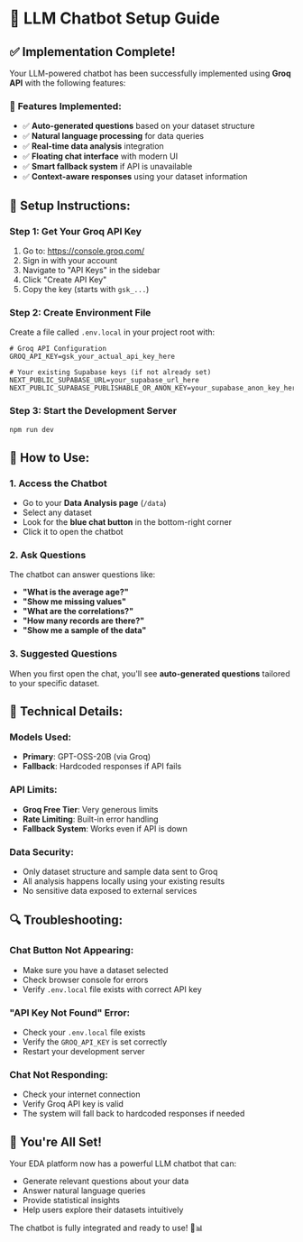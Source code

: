 # 🤖 LLM Chatbot Setup Guide

## ✅ **Implementation Complete!**

Your LLM-powered chatbot has been successfully implemented using **Groq API** with the following features:

### 🎯 **Features Implemented:**
- ✅ **Auto-generated questions** based on your dataset structure
- ✅ **Natural language processing** for data queries
- ✅ **Real-time data analysis** integration
- ✅ **Floating chat interface** with modern UI
- ✅ **Smart fallback system** if API is unavailable
- ✅ **Context-aware responses** using your dataset information

## 🔧 **Setup Instructions:**

### **Step 1: Get Your Groq API Key**
1. Go to: https://console.groq.com/
2. Sign in with your account
3. Navigate to "API Keys" in the sidebar
4. Click "Create API Key"
5. Copy the key (starts with `gsk_...`)

### **Step 2: Create Environment File**
Create a file called `.env.local` in your project root with:

```env
# Groq API Configuration
GROQ_API_KEY=gsk_your_actual_api_key_here

# Your existing Supabase keys (if not already set)
NEXT_PUBLIC_SUPABASE_URL=your_supabase_url_here
NEXT_PUBLIC_SUPABASE_PUBLISHABLE_OR_ANON_KEY=your_supabase_anon_key_here
```

### **Step 3: Start the Development Server**
```bash
npm run dev
```

## 🎨 **How to Use:**

### **1. Access the Chatbot**
- Go to your **Data Analysis page** (`/data`)
- Select any dataset
- Look for the **blue chat button** in the bottom-right corner
- Click it to open the chatbot

### **2. Ask Questions**
The chatbot can answer questions like:
- **"What is the average age?"**
- **"Show me missing values"**
- **"What are the correlations?"**
- **"How many records are there?"**
- **"Show me a sample of the data"**

### **3. Suggested Questions**
When you first open the chat, you'll see **auto-generated questions** tailored to your specific dataset.

## 🚀 **Technical Details:**

### **Models Used:**
- **Primary**: GPT-OSS-20B (via Groq)
- **Fallback**: Hardcoded responses if API fails

### **API Limits:**
- **Groq Free Tier**: Very generous limits
- **Rate Limiting**: Built-in error handling
- **Fallback System**: Works even if API is down

### **Data Security:**
- Only dataset structure and sample data sent to Groq
- All analysis happens locally using your existing results
- No sensitive data exposed to external services

## 🔍 **Troubleshooting:**

### **Chat Button Not Appearing:**
- Make sure you have a dataset selected
- Check browser console for errors
- Verify `.env.local` file exists with correct API key

### **"API Key Not Found" Error:**
- Check your `.env.local` file exists
- Verify the `GROQ_API_KEY` is set correctly
- Restart your development server

### **Chat Not Responding:**
- Check your internet connection
- Verify Groq API key is valid
- The system will fall back to hardcoded responses if needed

## 🎉 **You're All Set!**

Your EDA platform now has a powerful LLM chatbot that can:
- Generate relevant questions about your data
- Answer natural language queries
- Provide statistical insights
- Help users explore their datasets intuitively

The chatbot is fully integrated and ready to use! 🚀📊
